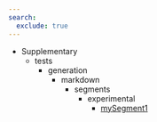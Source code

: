 ```yaml
---
search:
  exclude: true
---
```


[//]: # (DO NOT EDIT THIS FILE DIRECTLY. Instead, edit the corresponding stub file and execute `npm run docs:api`.)

- Supplementary
    - tests
        - generation
            - markdown
                - segments
                    - experimental
                        - [mySegment1](tests/generation/markdown/segments/experimental/mySegment1.md)
